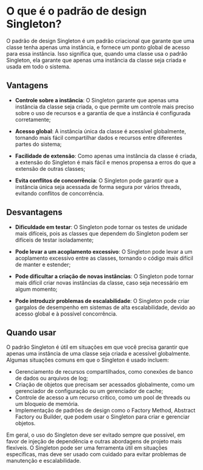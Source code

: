 
# O que é o padrão de design Singleton?

O padrão de design Singleton é um padrão criacional que garante que uma classe tenha apenas uma instância, e fornece um
ponto global de acesso para essa instância. Isso significa que, quando uma classe usa o padrão Singleton, ela garante que 
apenas uma instância da classe seja criada e usada em todo o sistema.

## Vantagens

- **Controle sobre a instância**: O Singleton garante que apenas uma instância da classe seja criada, o que permite um 
controle mais preciso sobre o uso de recursos e a garantia de que a instância é configurada corretamente;

- **Acesso global**: A instância única da classe é acessível globalmente, tornando mais fácil compartilhar dados e recursos 
entre diferentes partes do sistema;

- **Facilidade de extensão**: Como apenas uma instância da classe é criada, a extensão do Singleton é mais fácil e menos 
propensa a erros do que a extensão de outras classes;

- **Evita conflitos de concorrência**: O Singleton pode garantir que a instância única seja acessada de forma segura por 
vários threads, evitando conflitos de concorrência.

## Desvantagens

- **Dificuldade em testar**: O Singleton pode tornar os testes de unidade mais difíceis, pois as classes que dependem do 
Singleton podem ser difíceis de testar isoladamente;

- **Pode levar a um acoplamento excessivo**: O Singleton pode levar a um acoplamento excessivo entre as classes, tornando o 
código mais difícil de manter e estender;

- **Pode dificultar a criação de novas instâncias**: O Singleton pode tornar mais difícil criar novas instâncias da classe, 
caso seja necessário em algum momento;

- **Pode introduzir problemas de escalabilidade**: O Singleton pode criar gargalos de desempenho em sistemas de alta escalabilidade, 
devido ao acesso global e à possível concorrência.

## Quando usar

O padrão Singleton é útil em situações em que você precisa garantir que apenas uma instância de uma classe seja criada e 
acessível globalmente. Algumas situações comuns em que o Singleton é usado incluem:

- Gerenciamento de recursos compartilhados, como conexões de banco de dados ou arquivos de log;
- Criação de objetos que precisam ser acessados globalmente, como um gerenciador de configuração ou um gerenciador de cache;
- Controle de acesso a um recurso crítico, como um pool de threads ou um bloqueio de memória.
- Implementação de padrões de design como o Factory Method, Abstract Factory ou Builder, que podem usar o Singleton para 
criar e gerenciar objetos.

Em geral, o uso do Singleton deve ser evitado sempre que possível, em favor de injeção de dependência e outras abordagens 
de projeto mais flexíveis. O Singleton pode ser uma ferramenta útil em situações específicas, mas deve ser usado com cuidado 
para evitar problemas de manutenção e escalabilidade.